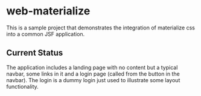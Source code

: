 # web-materialize

This is a sample project that demonstrates the integration of materialize css into a common JSF application.

## Current Status
The application includes a landing page with no content but a typical navbar, some links in it and a login page (called from the button in the navbar). The login is a dummy login just used to illustrate some layout functionality.
